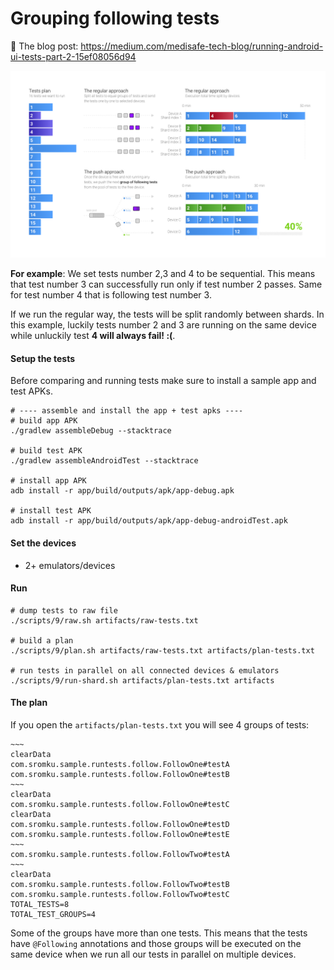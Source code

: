 # Grouping following tests

📗 The blog post: https://medium.com/medisafe-tech-blog/running-android-ui-tests-part-2-15ef08056d94

<img src="../assets/following-annotation.png"/>

**For example**: We set tests number 2,3 and 4 to be sequential. This means that test number 3 can successfully run only if test number 2 passes. Same for test number 4 that is following test number 3.

If we run the regular way, the tests will be split randomly between shards. In this example, luckily tests number 2 and 3 are running on the same device while unluckily test **4 will always fail! :(**.

#### Setup the tests

Before comparing and running tests make sure to install a sample app and test APKs.

```
# ---- assemble and install the app + test apks ----
# build app APK
./gradlew assembleDebug --stacktrace

# build test APK
./gradlew assembleAndroidTest --stacktrace

# install app APK
adb install -r app/build/outputs/apk/app-debug.apk

# install test APK
adb install -r app/build/outputs/apk/app-debug-androidTest.apk
```

#### Set the devices

- 2+ emulators/devices

#### Run

```
# dump tests to raw file
./scripts/9/raw.sh artifacts/raw-tests.txt

# build a plan
./scripts/9/plan.sh artifacts/raw-tests.txt artifacts/plan-tests.txt

# run tests in parallel on all connected devices & emulators
./scripts/9/run-shard.sh artifacts/plan-tests.txt artifacts
```

#### The plan

If you open the `artifacts/plan-tests.txt` you will see 4 groups of tests: 

```
~~~
clearData
com.sromku.sample.runtests.follow.FollowOne#testA
com.sromku.sample.runtests.follow.FollowOne#testB
~~~
clearData
com.sromku.sample.runtests.follow.FollowOne#testC
clearData
com.sromku.sample.runtests.follow.FollowOne#testD
com.sromku.sample.runtests.follow.FollowOne#testE
~~~
com.sromku.sample.runtests.follow.FollowTwo#testA
~~~
clearData
com.sromku.sample.runtests.follow.FollowTwo#testB
com.sromku.sample.runtests.follow.FollowTwo#testC
TOTAL_TESTS=8
TOTAL_TEST_GROUPS=4
```

Some of the groups have more than one tests. This means that the tests have `@Following` annotations and those groups will be executed on the same device when we run all our tests in parallel on multiple devices.




